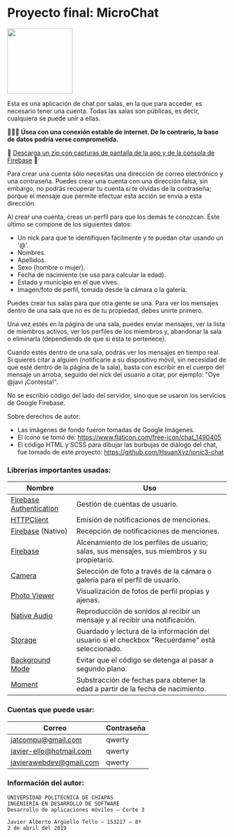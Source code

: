 # Proyecto final: MicroChat
<img width="150px" src="https://image.flaticon.com/icons/svg/1490/1490405.svg">

Esta es una aplicación de chat por salas, en la que para acceder, es necesario tener una cuenta.
Todas las salas son públicas, es decir, cualquiera se puede unir a ellas.

🔴🔴🔴 **Úsea con una conexión estable de internet. De lo contrario, la base de datos podría verse comprometida.**

🔹 [Descarga un zip con capturas de pantalla de la app y de la consola de Firebase](https://github.com/jat-jat/153217_Proyecto_Final/files/3036239/MicroChat.-.Capturas.de.app.y.consola.de.Firebase.zip) 🔹

Para crear una cuenta sólo necesitas una dirección de correo electrónico y una contraseña.
Puedes crear una cuenta con una dirección falsa, sin embargo, no podrás recuperar tu cuenta si te olvidas de la contraseña; porque el mensaje que permite efectuar esta acción se envía a esta dirección.

Al crear una cuenta, creas un perfil para que los demás te conozcan. Éste último se compone de los siguientes datos:
- Un nick para que te identifiquen fácilmente y te puedan citar usando un '@'.
- Nombres.
- Apellidos.
- Sexo (hombre o mujer).
- Fecha de nacimiento (se usa para calcular la edad).
- Estado y municipio en el que vives.
- Imagen/foto de perfil, tomada desde la cámara o la galería.

Puedes crear tus salas para que otra gente se una.
Para ver los mensajes dentro de una sala que no es de tu propiedad, debes unirte primero.

Una vez estés en la página de una sala, puedes enviar mensajes, ver la lista de miembros activos, ver los perfiles de los miembros y, abandonar la sala o eliminarla (dependiendo de que si ésta te pertenece).

Cuando estés dentro de una sala, podrás ver los mensajes en tiempo real. Si quieres citar a alguien (notificarle a su dispositivo móvil, sin necesidad de que esté dentro de la página de la sala), basta con escribir en el cuerpo del mensaje un arroba, seguido del nick del usuario a citar, por ejemplo: "Oye @javi ¡Contesta!".

No se escribió código del lado del servidor, sino que se usaron los servicios de Google Firebase.

Sobre derechos de autor:
- Las imágenes de fondo fueron tomadas de Google Imágenes.
- El ícono se tomó de: https://www.flaticon.com/free-icon/chat_1490405
- El código HTML y SCSS para dibujar las burbujas de diálogo del chat, fue tomado de este proyecto: https://github.com/HsuanXyz/ionic3-chat

### Librerías importantes usadas:

 Nombre  | Uso 
 ------------- | ------------- 
 [Firebase Authentication](https://ionicframework.com/docs/native/firebase-authentication) | Gestión de cuentas de usuario.
 [HTTPClient](https://angular.io/guide/http) | Emisión de notificaciones de menciones.
 [Firebase](https://ionicframework.com/docs/native/firebase) (Nativo) | Recepción de notificaciones de menciones.
 [Firebase](https://www.npmjs.com/package/firebase) | Alcenamiento de los perfiles de usuario; salas, sus mensajes, sus miembros y su propietario.
 [Camera](https://ionicframework.com/docs/native/camera) | Selección de foto a través de la cámara o galería para el perfil de usuario.
 [Photo Viewer](https://ionicframework.com/docs/native/photo-viewer) | Visualización de fotos de perfil propias y ajenas.
 [Native Audio](https://ionicframework.com/docs/native/native-audio) | Reproducción de sonidos al recibir un mensaje y al recibir una notificación.
 [Storage](https://ionicframework.com/docs/building/storage) | Guardado y lectura de la información del usuario si el checkbox "Recuérdame" está seleccionado.
 [Background Mode](https://ionicframework.com/docs/native/background-mode) | Evitar que el código se detenga al pasar a segundo plano.
 [Moment](https://www.npmjs.com/package/moment) | Substracción de fechas para obtener la edad a partir de la fecha de nacimiento.
 
 ### Cuentas que puede usar:

 Correo  | Contraseña 
 ------------- | ------------- 
 jatcompu@gmail.com | qwerty
 javier-ello@hotmail.com | qwerty
 javierawebdev@gmail.com | qwerty
 
### Información del autor:
```
UNIVERSIDAD POLITÉCNICA DE CHIAPAS
INGENIERÍA EN DESARROLLO DE SOFTWARE
Desarrollo de aplicaciones móviles – Corte 3

Javier Alberto Argüello Tello – 153217 – 8º
2 de abril del 2019
```
